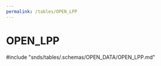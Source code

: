 ```yaml
---
permalink: /tables/OPEN_LPP
---
```

# OPEN\_LPP
<!-- SPDX-License-Identifier: MPL-2.0 -->

<!-- ATTENTION : Ne pas supprimer ou modifier la ligne ci-dessous -->
#include "snds/tables/.schemas/OPEN_DATA/OPEN_LPP.md"
<!-- ATTENTION : Ne pas supprimer ou modifier la ligne ci-dessus -->